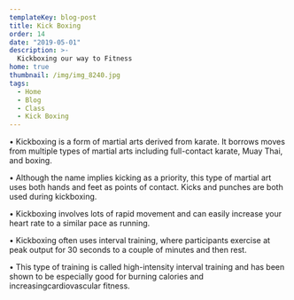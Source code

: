 ```yaml
---
templateKey: blog-post
title: Kick Boxing
order: 14
date: "2019-05-01"
description: >-
  Kickboxing our way to Fitness
home: true
thumbnail: /img/img_8240.jpg
tags:
  - Home
  - Blog
  - Class
  - Kick Boxing
---
```


• Kickboxing is a form of martial arts derived from karate. It borrows moves from multiple types of martial arts including full-contact karate, Muay Thai, and boxing.

• Although the name implies kicking as a priority, this type of martial art uses both hands and feet as points of contact. Kicks and punches are both used during kickboxing.

• Kickboxing involves lots of rapid movement and can easily increase your heart rate to a similar pace as running.

• Kickboxing often uses interval training, where participants exercise at peak output for 30 seconds to a couple of minutes and then rest.

• This type of training is called high-intensity interval training and has been shown to be especially good for burning calories and increasingcardiovascular fitness.
